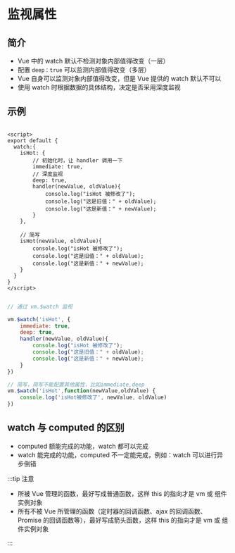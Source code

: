 # 监视属性

## 简介

- Vue 中的 watch 默认不检测对象内部值得改变（一层）
- 配置 `deep：true` 可以监测内部值得改变（多层）
- Vue 自身可以监测对象内部值得改变，但是 Vue 提供的 watch 默认不可以
- 使用 watch 时根据数据的具体结构，决定是否采用深度监视

## 示例

```vue

<script>
export default {
  watch:{
    isHot: {
        // 初始化时，让 handler 调用一下
        immediate: true, 
        // 深度监视
        deep: true, 
        handler(newValue, oldValue){
            console.log("isHot 被修改了");
            console.log("这是旧值：" + oldValue);
            console.log("这是新值：" + newValue);
        }
    },

    // 简写
    isHot(newValue, oldValue){
        console.log("isHot 被修改了");
        console.log("这是旧值：" + oldValue);
        console.log("这是新值：" + newValue);
    }
  }
}
</script>

```

```js

// 通过 vm.$watch 监视

vm.$watch('isHot', {
    immediate: true,
    deep: true,
    handler(newValue, oldValue){
        console.log("isHot 被修改了");
        console.log("这是旧值：" + oldValue);
        console.log("这是新值：" + newValue);  
    }
})

// 简写，简写不能配置其他属性，比如immediate,deep
vm.$watch('isHot',function(newValue,oldValue) {
    console.log('isHot被修改了', newValue, oldValue)
})

```

## watch 与 computed 的区别

- computed 额能完成的功能，watch 都可以完成
- watch 能完成的功能，computed 不一定能完成，例如：watch 可以进行异步倒错

:::tip 注意

- 所被 Vue 管理的函数，最好写成普通函数，这样 this 的指向才是 vm 或 组件实例对象
- 所有不被 Vue 所管理的函数（定时器的回调函数、ajax 的回调函数、Promise 的回调函数等），最好写成箭头函数，这样 this 的指向才是 vm 或 组件实例对象

:::
